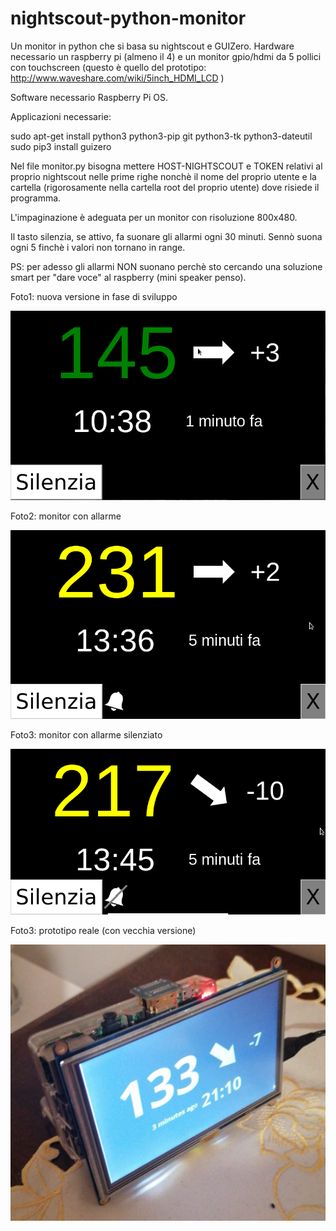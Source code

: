# nightscout-python-monitor
Un monitor in python che si basa su nightscout e GUIZero. 
Hardware necessario un raspberry pi (almeno il 4) e un monitor gpio/hdmi da 5 pollici con touchscreen (questo è quello del prototipo: http://www.waveshare.com/wiki/5inch_HDMI_LCD )

Software necessario Raspberry Pi OS.

Applicazioni necessarie:

sudo apt-get install python3 python3-pip git python3-tk python3-dateutil
sudo pip3 install guizero

Nel file monitor.py bisogna mettere HOST-NIGHTSCOUT e TOKEN relativi al proprio nightscout nelle prime righe nonchè il nome del proprio utente e la cartella (rigorosamente nella cartella root del proprio utente) dove risiede il programma.

L'impaginazione è adeguata per un monitor con risoluzione 800x480.

Il tasto silenzia, se attivo, fa suonare gli allarmi ogni 30 minuti. Sennò suona ogni 5 finchè i valori non tornano in range.

PS: per adesso gli allarmi NON suonano perchè sto cercando una soluzione smart per "dare voce" al raspberry (mini speaker penso).

Foto1: nuova versione in fase di sviluppo

![Screenshot](screenshot.png)

Foto2: monitor con allarme

![Screenshot](screenshot3.png)

Foto3: monitor con allarme silenziato

![Screenshot](screenshot4.png)

Foto3: prototipo reale (con vecchia versione)

![Screenshot](screenshot2.png)

